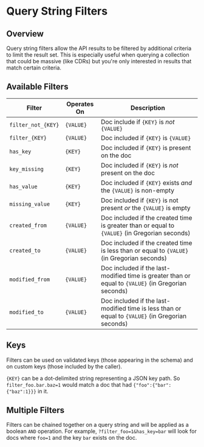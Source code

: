 # Query String Filters

## Overview

Query string filters allow the API results to be filtered by additional criteria to limit the result set. This is especially useful when querying a collection that could be massive (like CDRs) but you're only interested in results that match certain criteria.

## Available Filters

Filter | Operates On | Description
------ | ----------- | -----------
`filter_not_{KEY}` | `{VALUE}` | Doc include if `{KEY}` is *not* `{VALUE}`
`filter_{KEY}` | `{VALUE}` | Doc included if `{KEY}` is `{VALUE}`
`has_key` | `{KEY}` | Doc included if `{KEY}` is present on the doc
`key_missing` | `{KEY}` | Doc included if `{KEY}` is *not* present on the doc
`has_value` | `{KEY}` | Doc included if `{KEY}` exists *and* the `{VALUE}` is non-empty
`missing_value` | `{KEY}` | Doc included if `{KEY}` is not present *or* the `{VALUE}` is empty
`created_from` | `{VALUE}` | Doc included if the created time is greater than or equal to `{VALUE}` (in Gregorian seconds)
`created_to` | `{VALUE}` | Doc included if the created time is less than or equal to `{VALUE}` (in Gregorian seconds)
`modified_from` | `{VALUE}` | Doc included if the last-modified time is greater than or equal to `{VALUE}` (in Gregorian seconds)
`modified_to` | `{VALUE}` | Doc included if the last-modified time is less than or equal to `{VALUE}` (in Gregorian seconds)

## Keys

Filters can be used on validated keys (those appearing in the schema) and on custom keys (those included by the caller).

`{KEY}` can be a dot-delimited string representing a JSON key path. So `filter_foo.bar.baz=1` would match a doc that had `{"foo":{"bar":{"baz":1}}}` in it.

## Multiple Filters

Filters can be chained together on a query string and will be applied as a boolean `AND` operation. For example, `?filter_foo=1&has_key=bar` will look for docs where `foo=1` and the key `bar` exists on the doc.

